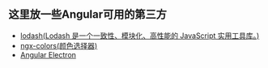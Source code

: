 ## 这里放一些Angular可用的第三方


 - [lodash(Lodash 是一个一致性、模块化、高性能的 JavaScript 实用工具库。)](https://www.lodashjs.com/)
 - [ngx-colors(颜色选择器)](https://www.lodashjs.com/)
 - [Angular Electron](https://github.com/maximegris/angular-electron)

